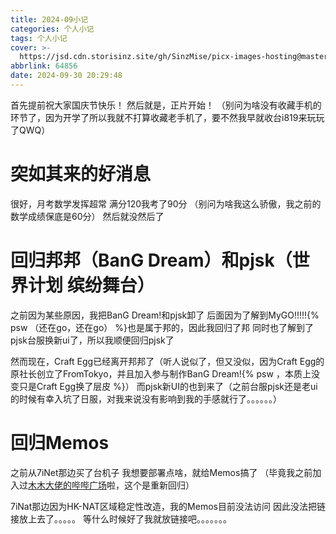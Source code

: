 ```yaml
---
title: 2024-09小记
categories: 个人小记
tags: 个人小记
cover: >-
  https://jsd.cdn.storisinz.site/gh/SinzMise/picx-images-hosting@master/20240930/2024-09.45nmpngts.jpg
abbrlink: 64856
date: 2024-09-30 20:29:48
---
```

首先提前祝大家国庆节快乐！
然后就是，正片开始！
（别问为啥没有收藏手机的环节了，因为开学了所以我就不打算收藏老手机了，要不然我早就收台i819来玩玩了QWQ）

# 突如其来的好消息
很好，月考数学发挥超常
满分120我考了90分
（别问为啥我这么骄傲，我之前的数学成绩保底是60分）
然后就没然后了

# 回归邦邦（BanG Dream）和pjsk（世界计划 缤纷舞台）
之前因为某些原因，我把BanG Dream!和pjsk卸了
后面因为了解到MyGO!!!!!{% psw （还在go，还在go） %}也是属于邦的，因此我回归了邦
同时也了解到了pjsk台服换新ui了，所以我顺便回归pjsk了

然而现在，Craft Egg已经离开邦邦了（听人说似了，但又没似，因为Craft Egg的原社长创立了FromTokyo，并且加入参与制作BanG Dream!{% psw ，本质上没变只是Craft Egg换了层皮 %}）
而pjsk新UI的也到来了（之前台服pjsk还是老ui的时候有幸入坑了日服，对我来说没有影响到我的手感就行了。。。。。。）

# 回归Memos
之前从7iNet那边买了台机子
我想要部署点啥，就给Memos搞了
（毕竟我之前加入过[木木大佬的哔哔广场](https://memobbs.app/)啦，这个是重新回归）

7iNat那边因为HK-NAT区域稳定性改造，我的Memos目前没法访问
因此没法把链接放上去了。。。。。
等什么时候好了我就放链接吧。。。。。。。